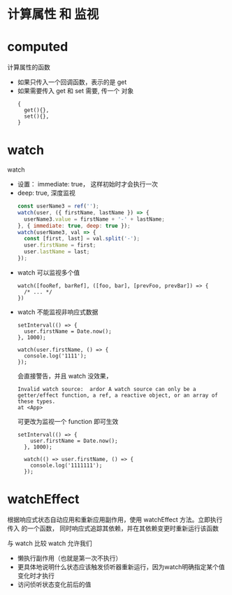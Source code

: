 # 计算属性 和 监视

# computed
计算属性的函数
- 如果只传入一个回调函数，表示的是 get
- 如果需要传入 get 和 set 需要, 传一个 对象
  ```
  {
    get(){},
    set(){},
  }
  ```

# watch
watch
- 设置： immediate: true， 这样初始时才会执行一次
- deep: true, 深度监视
  ```js
  const userName3 = ref('');
  watch(user, ({ firstName, lastName }) => {
    userName3.value = firstName + '-' + lastName;
  }, { immediate: true, deep: true });
  watch(userName3, val => {
    const [first, last] = val.split('-');
    user.firstName = first;
    user.lastName = last;
  });
  ```
- watch 可以监视多个值
  ```
  watch([fooRef, barRef], ([foo, bar], [prevFoo, prevBar]) => {
    /* ... */
  })
  ```
- watch 不能监视非响应式数据
  ```
  setInterval(() => {
    user.firstName = Date.now();
  }, 1000);

  watch(user.firstName, () => {
    console.log('1111');
  });
  ```
  会直接警告，并且 watch 没效果， 
  ```
  Invalid watch source:  ardor A watch source can only be a getter/effect function, a ref, a reactive object, or an array of these types. 
  at <App>
  ```
  可更改为监视一个 function 即可生效
  ```
  setInterval(() => {
      user.firstName = Date.now();
    }, 1000);

    watch(() => user.firstName, () => {
      console.log('1111111');
    });
  ```
# watchEffect
根据响应式状态自动应用和重新应用副作用，使用 watchEffect 方法。立即执行传入 的一个函数， 同时响应式追踪其依赖，并在其依赖变更时重新运行该函数

与 watch 比较
watch 允许我们
- 懒执行副作用（也就是第一次不执行）
- 更具体地说明什么状态应该触发侦听器重新运行，因为watch明确指定某个值变化时才执行
- 访问侦听状态变化前后的值

